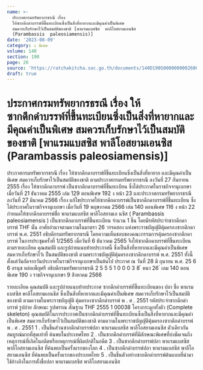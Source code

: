 ```yaml
---
name: >-
  ประกาศกรมทรัพยากรธรณี เรื่อง
  ให้ซากดึกดำบรรพ์ที่ขึ้นทะเบียนซึ่งเป็นสิ่งที่หายากและมีคุณค่าเป็นพิเศษ
  สมควรเก็บรักษาไว้เป็นสมบัติของชาติ [พาแรมแบสซิส  พาลีโอสยามเอนซิส 
  (Parambassis  paleosiamensis)]
date: '2023-08-09'
category: ง พิเศษ
volume: 140
section: 190
page: 26
source: 'https://ratchakitcha.soc.go.th/documents/140D190S0000000002600.pdf'
draft: true
---
```


# ประกาศกรมทรัพยากรธรณี เรื่อง ให้ซากดึกดำบรรพ์ที่ขึ้นทะเบียนซึ่งเป็นสิ่งที่หายากและมีคุณค่าเป็นพิเศษ สมควรเก็บรักษาไว้เป็นสมบัติของชาติ [พาแรมแบสซิส  พาลีโอสยามเอนซิส  (Parambassis  paleosiamensis)]

ประกาศกรมทรัพยากรธรณี เรื่อง ให้ซากดึกดาบรรพ์ที่ขึ้นทะเบียนซึ่งเป็นสิ่งที่หายาก และมีคุณค่าเป็นพิเศษ สมควรเก็บรักษาไว้เป็นสมบัติของชาติ ตามประกาศกรมทรัพยากรธรณี ลงวันที่ 27 กันยายน 2555 เรื่อง ให้ซากดึกดาบรรพ์ เป็นซากดึกดาบรรพ์ที่ขึ้นทะเบียน ซึ่งได้ประกาศในราชกิจจานุเบกษา เมื่อวันที่ 21 ธันวาคม 2555 เล่ม 129 ตอนพิเศษ 192 ง หน้า 23 และประกาศกรมทรัพยากรธรณี ลงวันที่ 27 มีนาคม 2566 เรื่อง แก้ไขประกาศให้ซากดึกดาบรรพ์เป็นซากดึกดาบรรพ์ที่ขึ้นทะเบียน ซึ่งได้ประกาศในราชกิจจานุเบกษา เมื่อวันที่ 19 พฤษภาคม 2566 เล่ม 140 ตอนพิเศษ 116 ง หน้า 22 กำหนดให้ซากดึกดาบรรพ์ชื่อ พาแรมแบสซิส พาลีโอสยามเอ นซิส ( Parambassis paleosiamensis ) เป็นซากดึกดาบรรพ์ที่ขึ้นทะเบียน จำนวน 1 ชิ้น โดยมีรหัสประจำซากดึกดาบรรพ์ THF นั้น อาศัยอำนาจตามความในมาตรา 26 วรรคสอง แห่งพระราชบัญญัติคุ้มครองซากดึกดาบรรพ์ พ.ศ. 2551 อธิบดีกรมทรัพยากรธรณี โดยความเห็นชอบของคณะกรรมการคุ้มครองซากดึกดาบรรพ์ ในการประชุมครั้งที่ 1/2565 เมื่อวันที่ 6 ธันวาคม 2565 จึงให้ซากดึกดาบรรพ์ที่ขึ้นทะเบียน ตามรายละเอียด คุณสมบัติ และรูปถ่ายแนบท้ายประกาศนี้ ซึ่งเป็นสิ่งที่หายากและมีคุณค่าเป็นพิเศษ สมควรเก็บรักษาไว้เ ป็นสมบัติของชาติ ตามพระราชบัญญัติคุ้มครองซากดึกดาบรรพ์ พ.ศ. 2551 ทั้งนี้ ตั้งแต่วันถัดจากวันประกาศในราชกิจจานุเบกษาเป็นต้นไป ประกาศ ณ วันที่ 28 มิ ถุนายน พ.ศ. 25 6 6 อรนุช หล่อเพ็ญศรี อธิบดีกรมทรัพยากรธรณี 2 5 5 5 1 0 0 0 3 8 ้ หนา 26 ่ เลม 140 ตอนพิเศษ 190 ง ราชกิจจานุเบกษา 9 สิงหาคม 2566

รายละเอียด คุณสมบัติ และรูปถ่ายแนบท้ายประกาศ ซากดึกดําบรรพ์ที่ขึ้นทะเบียนของ ปลา ชื่อ พาแรมแบสซิส พาลีโอสยามเอนซิส ซึ่งเป็นสิ่งที่หายากและมีคุณค่าเป็นพิเศษ สมควรเก็บรักษาไว้เป็นสมบัติของชาติ ตามความในพระราชบัญญัติ คุ้มครองซากดึกดําบรรพ์ พ . ศ . 2551 รหัสประจําซากดึกดําบรรพ์ รูปถ่าย ลักษณะ รูปพรรณ สัณฐาน THF 2555 1 00038 โครงกระดูกทั้งตัว (Complete skeleton) คุณสมบัติในการประกาศเป็นซากดึกดําบรรพ์ที่ขึ้นทะเบียนซึ่งเป็นสิ่งที่หายากและมีคุณค่าเป็นพิเศษ สมควรเก็บรักษาไว้เป็นสมบัติของชาติ ตามความในพระราชบัญญัติคุ้มครองซากดึกดําบรรพ์ พ . ศ . 2551 1 . เป็นชิ้นส่วนซากดึกดําบรรพ์ปลา พาแรมแบสซิส พาลีโอสยามเอนซิส ตัวเดียวกัน สมบูรณ์มากที่สุดเท่าที่ ค้นพบในประเทศไทย 2 . เป็นซากดึกดําบรรพ์ที่มีลักษณะพิเศษที่บ่งชัดเจนถึงเหตุการณ์ที่เกิดในอดีตหรือเหตุการณ์ที่ผิดปกติในอดีต 3 . เป็นซากดึกดําบรรพ์ปลา พาแรมแบสซิส พาลีโอสยามเอนซิส ที่ค้นพบเป็นครั้งแรกของโลก 4 . เป็นซากดึกดําบรรพ์ปลา พาแรมแบสซิส พาลีโอสยามเอนซิส ที่ค้นพบเป็นครั้งแรกของประเทศไทย 5 . เป็นชิ้นตัวอย่างซากดึกดําบรรพ์ต้นแบบที่นํามาใช้อ้างอิงในการตั้งชื่อปลา พาแรมแบสซิส พาลีโอสยามเอนซิส
